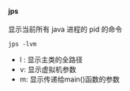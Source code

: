 #### jps

显示当前所有 java 进程的 pid 的命令

```
jps -lvm
```

- l : 显示主类的全路径
- v: 显示虚拟机参数
- m: 显示传递给main()函数的参数